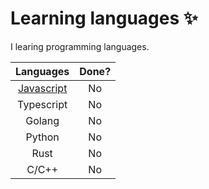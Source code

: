 # Learning languages ✨

I learing programming languages.

|Languages |Done?                        |
|:--------:|:---------------------------:|
|[Javascript](https://learnjs.vlpt.us)|No|
|Typescript|No                           |
|Golang    |No                           |
|Python    |No                           |
|Rust      |No                           |
|C/C++     |No                           |
